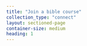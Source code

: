 ```yaml
---
title: "Join a bible course"
collection_type: "connect"
layout: sectioned-page
container-size: medium
heading: 1
---
```

